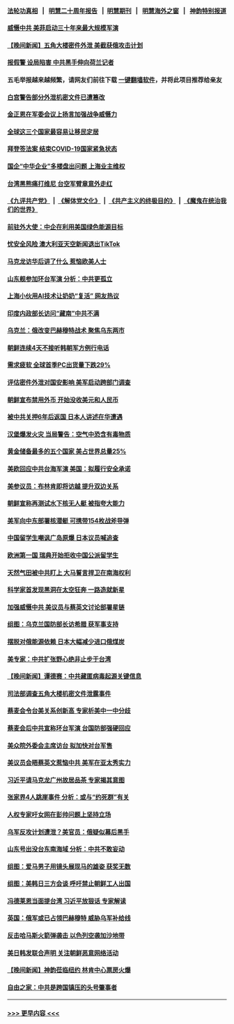 #### [法轮功真相](https://github.com/gfw-breaker/truth/blob/master/README.md?t=0) &nbsp;&nbsp;|&nbsp;&nbsp; [明慧二十周年报告](https://github.com/gfw-breaker/mh-reports/blob/master/README.md?t=0) &nbsp;&nbsp;|&nbsp;&nbsp;[明慧期刊](https://github.com/gfw-breaker/mh-qikan) &nbsp;&nbsp;|&nbsp;&nbsp; [明慧海外之窗](https://github.com/gfw-breaker/mh-news/blob/master/README.md?t=0) &nbsp;&nbsp;|&nbsp;&nbsp; [神韵特别报道](https://github.com/gfw-breaker/mh-news/blob/master/shenyun.md?t=0)
#### [威慑中共 美菲启动三十年来最大规模军演](../pages/nsc418/n13970319.md?t=04111843) 
#### [【晚间新闻】五角大楼密件外泄 美截获俄攻击计划](../pages/nsc418/n13970351.md?t=04111843) 
#### [报假警 设局陷害 中共黑手伸向荷兰记者](../pages/nsc418/n13970125.md?t=04111843) 
#### 五毛举报越来越频繁，请网友们前往下载 [一键翻墙软件](https://github.com/gfw-breaker/ssr-accounts)，并将此项目推荐给亲友
#### [白宫警告部分外泄机密文件已遭篡改](../pages/nsc418/n13970184.md?t=04111843) 
#### [金正恩在军委会议上扬言加强战争威慑力](../pages/nsc418/n13970134.md?t=04111843) 
#### [全球这三个国家最容易让移民定居](../pages/nsc418/n13970080.md?t=04111843) 
#### [拜登签法案 结束COVID-19国家紧急状态](../pages/nsc418/n13970104.md?t=04111843) 
#### [国企“中华企业”多楼盘出问题 上海业主维权](../pages/nsc418/n13969760.md?t=04111843) 
#### [台湾黑熊痛打维尼 台空军臂章意外走红](../pages/nsc418/n13969935.md?t=04111843) 
#### [《九评共产党》](https://github.com/begood0513/9ping.md/blob/master/README.md) &nbsp;|&nbsp; [《解体党文化》](../../../../jtdwh.md/blob/master/README.md)  &nbsp;|&nbsp; [《共产主义的终极目的》](../../../../gczydzjmd.md/blob/master/README.md) &nbsp;|&nbsp; [《魔鬼在统治我们的世界》](../../../../mgztzwmdsj.md/blob/master/README.md) 
#### [前驻外大使：中企在利用美国绿色能源目标](../pages/nsc418/n13969863.md?t=04111843) 
#### [忧安全风险 澳大利亚天空新闻退出TikTok](../pages/nsc418/n13969878.md?t=04111843) 
#### [马克龙访华后讲了什么 惹恼欧美人士](../pages/nsc418/n13969877.md?t=04111843) 
#### [山东舰参加环台军演 分析：中共更孤立](../pages/nsc418/n13969834.md?t=04111843) 
#### [上海小伙用AI技术让奶奶“复活” 网友热议](../pages/nsc418/n13969663.md?t=04111843) 
#### [印度内政部长访问“藏南”中共不满](../pages/nsc418/n13969801.md?t=04111843) 
#### [乌克兰：俄改变巴赫穆特战术 聚焦乌东两市](../pages/nsc418/n13969705.md?t=04111843) 
#### [朝鲜连续4天不接听韩朝军方例行电话](../pages/nsc418/n13969640.md?t=04111843) 
#### [需求疲软 全球首季PC出货量下跌29%](../pages/nsc418/n13969519.md?t=04111843) 
#### [评估密件外泄对国安影响 美军启动跨部门调查](../pages/nsc418/n13969352.md?t=04111843) 
#### [朝鲜宣布禁用外币 开始没收美元和人民币](../pages/nsc418/n13969303.md?t=04111843) 
#### [被中共关押6年后返国 日本人讲述在华遭遇](../pages/nsc418/n13969163.md?t=04111843) 
#### [汉堡爆发火灾 当局警告：空气中恐含有毒物质](../pages/nsc418/n13969093.md?t=04111843) 
#### [黄金储备最多的五个国家 美占世界总量25%](../pages/nsc418/n13954199.md?t=04111843) 
#### [美欧回应中共台海军演 美国：拟履行安全承诺](../pages/nsc418/n13968404.md?t=04111843) 
#### [美参议员：布林肯即将访越 提升双边关系](../pages/nsc418/n13968377.md?t=04111843) 
#### [朝鲜宣称再测试水下核无人艇 被指夸大能力](../pages/nsc418/n13968382.md?t=04111843) 
#### [美军向中东部署核潜艇 可携带154枚战斧导弹](../pages/nsc418/n13968333.md?t=04111843) 
#### [中国留学生嘲讽广岛原爆 日本议员喊追查](../pages/nsc418/n13968347.md?t=04111843) 
#### [欧洲第一国 瑞典开始拒收中国公派留学生](../pages/nsc418/n13968149.md?t=04111843) 
#### [天然气田被中共盯上 大马誓言捍卫在南海权利](../pages/nsc418/n13968329.md?t=04111843) 
#### [科学家首发现黑洞在太空狂奔 一路造就新星](../pages/nsc418/n13968248.md?t=04111843) 
#### [加强威慑中共 美议员与蔡英文讨论部署星链](../pages/nsc418/n13968300.md?t=04111843) 
#### [组图：乌克兰国防部长访希腊 获军事支持](../pages/nsc418/n13968130.md?t=04111843) 
#### [摆脱对俄能源依赖 日本大幅减少进口俄煤炭](../pages/nsc418/n13968166.md?t=04111843) 
#### [美专家：中共扩张野心绝非止步于台湾](../pages/nsc418/n13968090.md?t=04111843) 
#### [【晚间新闻】谭德赛：中共藏匿病毒起源关键信息](../pages/nsc418/n13968013.md?t=04111843) 
#### [司法部调查五角大楼机密文件泄露事件](../pages/nsc418/n13967956.md?t=04111843) 
#### [蔡麦会令台美关系创新高 专家析美中一中分歧](../pages/nsc418/n13967957.md?t=04111843) 
#### [蔡麦会后中共宣称环台军演 台国防部强硬回应](../pages/nsc418/n13967890.md?t=04111843) 
#### [美众院外委会主席访台 拟加快对台军售](../pages/nsc418/n13967756.md?t=04111843) 
#### [美议员会晤蔡英文惹恼中共 美军在亚太秀实力](../pages/nsc418/n13967725.md?t=04111843) 
#### [习近平请马克龙广州故居品茶 专家揭其意图](../pages/nsc418/n13967692.md?t=04111843) 
#### [张家界4人跳崖事件 分析：或与“约死群”有关](../pages/nsc418/n13967610.md?t=04111843) 
#### [人权专家吁女网在彭帅问题上坚持立场](../pages/nsc418/n13967676.md?t=04111843) 
#### [乌军反攻计划遭泄？美官员：俄疑似幕后黑手](../pages/nsc418/n13967537.md?t=04111843) 
#### [山东号出没台东南海域 分析：中共不敢妄动](../pages/nsc418/n13967312.md?t=04111843) 
#### [组图：爱马男子用镜头展现马的雄姿 获奖无数](../pages/nsc418/n13967209.md?t=04111843) 
#### [组图：美韩日三方会谈 呼吁禁止朝鲜工人出国](../pages/nsc418/n13967538.md?t=04111843) 
#### [冯德莱恩当面提台湾 习近平放狠话 专家解读](../pages/nsc418/n13967417.md?t=04111843) 
#### [英国：俄军或已占领巴赫穆特 威胁乌军补给线](../pages/nsc418/n13967449.md?t=04111843) 
#### [反击哈马斯火箭弹袭击 以色列空袭加沙地带](../pages/nsc418/n13967414.md?t=04111843) 
#### [美日韩发联合声明 关注朝鲜恶意网络活动](../pages/nsc418/n13967282.md?t=04111843) 
#### [【晚间新闻】神韵莅临纽约 林肯中心票房火爆](../pages/nsc418/n13967294.md?t=04111843) 
#### [自由之家：中共是跨国镇压的头号肇事者](../pages/nsc418/n13967246.md?t=04111843) 

----
#### [ >>> 更早内容 <<< ](../indexes/nsc418-earlier.md)
